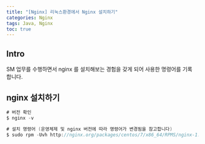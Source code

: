 ```yaml
---
title: "[Nginx] 리눅스환경에서 Nginx 설치하기"
categories: Nginx
tags: Java, Nginx
toc: true
---
```


## Intro
SM 업무를 수행하면서 nginx 를 설치해보는 경험을 갖게 되어 사용한 명령어를 기록 합니다.

## nginx 설치하기

```java
# 버전 확인
$ nginx -v

# 설치 명령어 (운영체제 및 nginx 버전에 따라 명령어가 변경됨을 참고합니다)
$ sudo rpm -Uvh http://nginx.org/packages/centos/7/x86_64/RPMS/nginx-1.12.2-1.el7_4.ngx.x86_64.rpm
```
